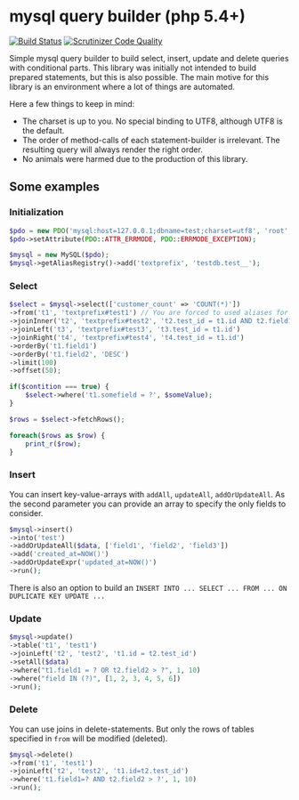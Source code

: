 mysql query builder (php 5.4+)
==============================

[![Build Status](https://travis-ci.org/rkrx/php-mysql-query-builder.svg)](https://travis-ci.org/rkrx/php-mysql-query-builder)
[![Scrutinizer Code Quality](https://scrutinizer-ci.com/g/rkrx/php-mysql-query-builder/badges/quality-score.png?b=master)](https://scrutinizer-ci.com/g/rkrx/php-mysql-query-builder/?branch=master)

Simple mysql query builder to build select, insert, update and delete queries with conditional parts.
This library was initially not intended to build prepared statements, but this is also possible.
The main motive for this library is an environment where a lot of things are automated.

Here a few things to keep in mind:

* The charset is up to you. No special binding to UTF8, although UTF8 is the default.
* The order of method-calls of each statement-builder is irrelevant. The resulting query will always render the right order.
* No animals were harmed due to the production of this library.

## Some examples

### Initialization

```PHP
$pdo = new PDO('mysql:host=127.0.0.1;dbname=test;charset=utf8', 'root', '');
$pdo->setAttribute(PDO::ATTR_ERRMODE, PDO::ERRMODE_EXCEPTION);

$mysql = new MySQL($pdo);
$mysql->getAliasRegistry()->add('textprefix', 'testdb.test__');
```

### Select

```PHP
$select = $mysql->select(['customer_count' => 'COUNT(*)'])
->from('t1', 'textprefix#test1') // You are forced to used aliases for tables.
->joinInner('t2', 'textprefix#test2', 't2.test_id = t1.id AND t2.field1 = ?', 123)
->joinLeft('t3', 'textprefix#test3', 't3.test_id = t1.id')
->joinRight('t4', 'textprefix#test4', 't4.test_id = t1.id')
->orderBy('t1.field1')
->orderBy('t1.field2', 'DESC')
->limit(100)
->offset(50);

if($contition === true) {
	$select->where('t1.somefield = ?', $someValue);
}

$rows = $select->fetchRows();

foreach($rows as $row) {
	print_r($row);
}
```

### Insert

You can insert key-value-arrays with `addAll`, `updateAll`, `addOrUpdateAll`. As the second parameter you can provide an array to specify the only fields to consider. 

```PHP
$mysql->insert()
->into('test')
->addOrUpdateAll($data, ['field1', 'field2', 'field3'])
->add('created_at=NOW()')
->addOrUpdateExpr('updated_at=NOW()')
->run();
```

There is also an option to build an `INSERT INTO ... SELECT ... FROM ... ON DUPLICATE KEY UPDATE ...`

### Update

```PHP
$mysql->update()
->table('t1', 'test1')
->joinLeft('t2', 'test2', 't1.id = t2.test_id')
->setAll($data)
->where("t1.field1 = ? OR t2.field2 > ?", 1, 10)
->where("field IN (?)", [1, 2, 3, 4, 5, 6])
->run();
```

### Delete

You can use joins in delete-statements. But only the rows of tables specified in `from` will be modified (deleted).

```PHP
$mysql->delete()
->from('t1', 'test1')
->joinLeft('t2', 'test2', 't1.id=t2.test_id')
->where('t1.field1=? AND t2.field2 > ?', 1, 10)
->run();
```

